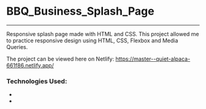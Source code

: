 <head>
<link rel="stylesheet" href="https://cdn.jsdelivr.net/gh/devicons/devicon@v2.15.1/devicon.min.css">
</head>


# BBQ_Business_Splash_Page
<hr>

Responsive splash page made with HTML and CSS.
This project allowed me to practice responsive design using HTML, CSS, 
Flexbox and Media Queries. 

The project can be viewed here on Netlify:
https://master--quiet-alpaca-661f86.netlify.app/

### Technologies Used:
- <i class="devicon-html5-plain-wordmark colored"></i>
- <i class="devicon-css3-plain-wordmark colored"></i>

